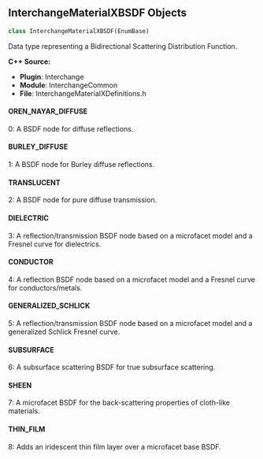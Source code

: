 ## InterchangeMaterialXBSDF Objects

```python
class InterchangeMaterialXBSDF(EnumBase)
```

Data type representing a Bidirectional Scattering Distribution Function.

**C++ Source:**

- **Plugin**: Interchange
- **Module**: InterchangeCommon
- **File**: InterchangeMaterialXDefinitions.h

<a id="unreal.InterchangeMaterialXBSDF.OREN_NAYAR_DIFFUSE"></a>

#### OREN_NAYAR_DIFFUSE

0: A BSDF node for diffuse reflections.

<a id="unreal.InterchangeMaterialXBSDF.BURLEY_DIFFUSE"></a>

#### BURLEY_DIFFUSE

1: A BSDF node for Burley diffuse reflections.

<a id="unreal.InterchangeMaterialXBSDF.TRANSLUCENT"></a>

#### TRANSLUCENT

2: A BSDF node for pure diffuse transmission.

<a id="unreal.InterchangeMaterialXBSDF.DIELECTRIC"></a>

#### DIELECTRIC

3: A reflection/transmission BSDF node based on a microfacet model and a Fresnel curve for dielectrics.

<a id="unreal.InterchangeMaterialXBSDF.CONDUCTOR"></a>

#### CONDUCTOR

4: A reflection BSDF node based on a microfacet model and a Fresnel curve for conductors/metals.

<a id="unreal.InterchangeMaterialXBSDF.GENERALIZED_SCHLICK"></a>

#### GENERALIZED_SCHLICK

5: A reflection/transmission BSDF node based on a microfacet model and a generalized Schlick Fresnel curve.

<a id="unreal.InterchangeMaterialXBSDF.SUBSURFACE"></a>

#### SUBSURFACE

6: A subsurface scattering BSDF for true subsurface scattering.

<a id="unreal.InterchangeMaterialXBSDF.SHEEN"></a>

#### SHEEN

7: A microfacet BSDF for the back-scattering properties of cloth-like materials.

<a id="unreal.InterchangeMaterialXBSDF.THIN_FILM"></a>

#### THIN_FILM

8: Adds an iridescent thin film layer over a microfacet base BSDF.

<a id="unreal.InterchangeMaterialXEDF"></a>